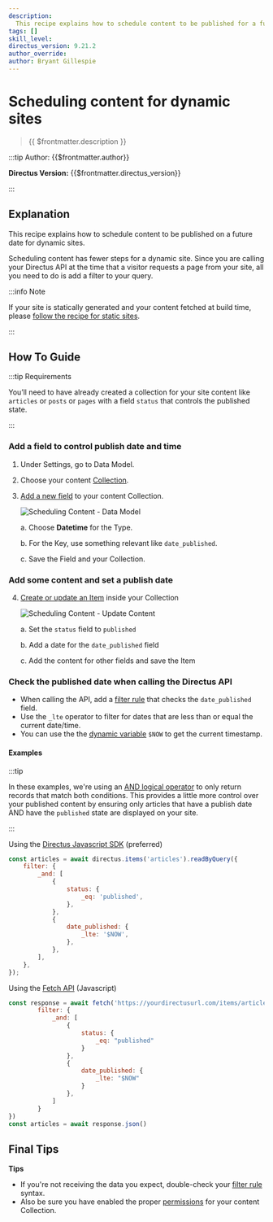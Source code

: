 ```yaml
---
description:
  This recipe explains how to schedule content to be published for a future date depending on your front-end approach.
tags: []
skill_level:
directus_version: 9.21.2
author_override:
author: Bryant Gillespie
---
```


# Scheduling content for dynamic sites

> {{ $frontmatter.description }}

:::tip Author: {{$frontmatter.author}}

<!-- **Skill Level:** {{$frontmatter.skill_level}}\ -->

**Directus Version:** {{$frontmatter.directus_version}}

<!-- **Tags:** {{$frontmatter.tags.join(", ")}} -->

:::

## Explanation

This recipe explains how to schedule content to be published on a future date for dynamic sites.

Scheduling content has fewer steps for a dynamic site. Since you are calling your Directus API at the time that a
visitor requests a page from your site, all you need to do is add a filter to your query.

:::info Note

If your site is statically generated and your content fetched at build time, please
[follow the recipe for static sites](/cookbook/flows/scheduling-content-static-sites).

:::

<!-- ## Video -->
<!-- Todo -->
<!-- Need access to upload videos first -->

## How To Guide

:::tip Requirements

You’ll need to have already created a collection for your site content like `articles` or `posts` or `pages` with a
field `status` that controls the published state.

:::

### Add a field to control publish date and time

1. Under Settings, go to Data Model.

2. Choose your content [Collection](/configuration/data-model/collections).

3. [Add a new field](/configuration/data-model/fields.html#create-a-field-standard) to your content Collection.

   ![Scheduling Content - Data Model](/headlesscms/scheduling-content-publish-date.webp)

   a. Choose **Datetime** for the Type.

   b. For the Key, use something relevant like `date_published`.

   c. Save the Field and your Collection.

### Add some content and set a publish date

4. [Create or update an Item](/app/content/items) inside your Collection

   ![Scheduling Content - Update Content](/headlesscms/scheduling-content-create-content-published.webp)

   a. Set the `status` field to `published`

   b. Add a date for the `date_published` field

   c. Add the content for other fields and save the Item

### Check the published date when calling the Directus API

- When calling the API, add a [filter rule](/reference/filter-rules) that checks the `date_published` field.
- Use the `_lte` operator to filter for dates that are less than or equal the current date/time.
- You can use the the [dynamic variable](/reference/filter-rules#dynamic-variables) `$NOW` to get the current timestamp.

#### Examples

:::tip

In these examples, we're using an [AND logical operator](/reference/filter-rules#logical-operators) to only return
records that match both conditions. This provides a little more control over your published content by ensuring only
articles that have a publish date AND have the `published` state are displayed on your site.

:::

Using the [Directus Javascript SDK](/reference/sdk) (preferred)

```js
const articles = await directus.items('articles').readByQuery({
	filter: {
		_and: [
			{
				status: {
					_eq: 'published',
				},
			},
			{
				date_published: {
					_lte: '$NOW',
				},
			},
		],
	},
});
```

Using the [Fetch API](https://developer.mozilla.org/en-US/docs/Web/API/Fetch_API/Using_Fetch) (Javascript)

```js
const response = await fetch('https://yourdirectusurl.com/items/articles?' + new URLSearchParams({
		filter: {
			_and: [
				{
					status: {
						_eq: "published"
					}
				},
				{
					date_published: {
						_lte: "$NOW"
					}
				},
			]
		}
})
const articles = await response.json()

```

## Final Tips

**Tips**

- If you're not receiving the data you expect, double-check your [filter rule](/reference/filter-rules) syntax.
- Also be sure you have enabled the proper [permissions](/configuration/users-roles-permissions/permissions) for your
  content Collection.
